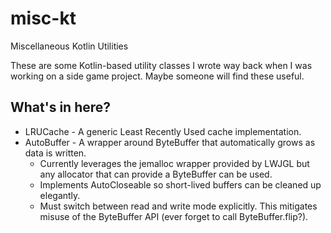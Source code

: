 # misc-kt
Miscellaneous Kotlin Utilities

These are some Kotlin-based utility classes I wrote way back when I was working on a side game project. Maybe someone will find these useful.

## What's in here?

* LRUCache - A generic Least Recently Used cache implementation.
* AutoBuffer - A wrapper around ByteBuffer that automatically grows as data is written.
    * Currently leverages the jemalloc wrapper provided by LWJGL but any allocator that can provide a ByteBuffer can be used.
    * Implements AutoCloseable so short-lived buffers can be cleaned up elegantly.
    * Must switch between read and write mode explicitly. This mitigates misuse of the ByteBuffer API (ever forget to call ByteBuffer.flip?). 

